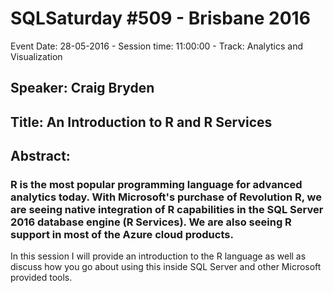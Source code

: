 # SQLSaturday #509 - Brisbane 2016
Event Date: 28-05-2016 - Session time: 11:00:00 - Track: Analytics and Visualization
## Speaker: Craig Bryden
## Title: An Introduction to R and R Services
## Abstract:
### R is the most popular programming language for advanced analytics today. With Microsoft's purchase of Revolution R, we are seeing native integration of R capabilities in the SQL Server 2016 database engine (R Services). We are also seeing R support in most of the Azure cloud products.
In this session I will provide an introduction to the R language as well as discuss how you go about using this inside SQL Server and other Microsoft provided tools.
